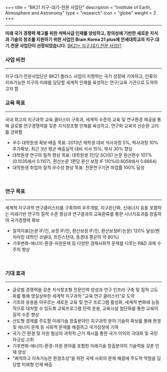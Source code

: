 +++
title = "BK21 지구-대기-천문 사업단"
description = "Institute of Earth, Atmosphere and Astronomy"
type = "research"
icon = "globe"
weight = 2
+++
_ _ _

**미래 국가 경쟁력 제고를 위한 석박사급 인재를 양성하고, 창의성에 기반한 새로운 지식과 기술의 창조를
지원하기 위한 사업인 Brain Korea 21 plus에 연세대학교의 지구.대기.천문 사업단이 선정되었습니다.** 
[BK21+ 지구.대기.천문 사업단](http://bk21eaa.yonsei.ac.kr)

<!--more-->

### 사업 비전    
-----------                                                  
지구·대기·천문사업단은 BK21 플러스 사업이 지향하는 국가 성장에 기여하고, 인류의 지속가능한 지구의 미래를 담당할 세계적 인재를 육성하는 연구/교육 기관으로 도약하고자 함
<br>

### 교육 목표                                                      
-----------
국내 최고의 지구과학 교육 클러스터 구축과, 세계적 수준의 교육 및 연구환경 제공을 통해 글로벌 연구경쟁력을 갖춘 지식창조형 인재를 육성하고, 연구와 교육의 선순환 고리를 강화함  

+ 우수 대학원생 확보·배출 목표: 2013년 재학생 대비 석사과정 5%, 박사과정 10% 추가확보, 최근 3년 평균 배출실적 대비 석사 15%, 박사 30% 향상
+ 대학원생 연구의 질적 향상 목표: 대학원생 1인당 SCI(E) 논문 환산편수 107%(0.1035에서 0.1107), 환산논문 1편당 환산 보정 IF 110%(0.6058에서 0.6664)
+ 대학원생 취업의 질적 우수성 향상 목표: 전문연구기관 취업률 100% 달성
<br>

### 연구 목표
------------
세계적 지구과학 연구클러스터를 구축하여 우주개발, 지구온난화, 신에너지 등을 포함하는 미래기반 연구의 질적 수준 향상과 연구결과의 교육환류를 통한 시너지효과를 창출하여 국가경쟁력 확보  
+ 질적지표(논문 IF/인, 보정 IF/인, 환산보정 IF/인, 환산보정IF/논문) 120% 달성(벤치마킹 대학인 코넬대, 프린스턴대, 동경대 평균의 약 80%)
+ 기후변화-에너지-환경-자원문제 등 다양한 경제사회적 문제를 다루는 R&D 과제 수주의 향상
<br>

### 기대 효과
-------------
+ 글로벌 경쟁력을 갖춘 지식창조형 전문인력 양성과 연구 인프라 구축 및 질적 고도화를 통해 명실상부한 세계적 지구과학 "교육·연구 클러스터"로 도약
+ 기초와 응용을 아우르는 새로운 교육 및 연구 프로그램 활성화, 세계적 변화에 능동적으로 대처할 수 있도록 교육프로그램 탄력 운용, 교육시설 첨단화를 통한 교육의 질적 수준 향상
+ 선도형 경제를 주도할 미래기술 창출분야인 지구과학 분야 기술력 확보를 통해 환경및 에너지 문제 등 사회적 문제를 해결하고 국가성장에 기여
+ 국가 간 환경 및 자원 협상의 과학적 근거 제시를 통한 국가 이익의 극대화 및 국민 자긍심 고취
+ 기후변화-에너지-환경-자원 분야를 포함한 미래기술 창출분야의 기술력을 갖춘 인재 양성
+ "쾌적하고 지속가능한 환경조성"을 위한 국제 사회의 문제 해결에 주도적 역할을 담당할 미래형 인재 배출
